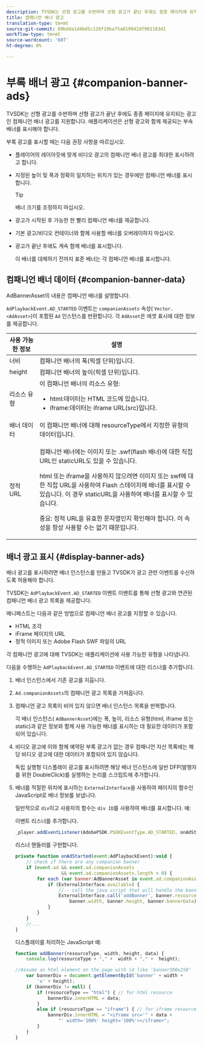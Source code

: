 ```yaml
---
description: TVSDK는 선형 광고를 수반하며 선형 광고가 끝난 후에도 종종 페이지에 유지되는 광고인 컴패니언 배너 광고를 지원합니다. 애플리케이션은 선형 광고와 함께 제공되는 부속 배너를 표시해야 합니다.
title: 컴패니언 배너 광고
translation-type: tm+mt
source-git-commit: 89bdda1d4bd5c126f19ba75a819942df901183d1
workflow-type: tm+mt
source-wordcount: '607'
ht-degree: 0%

---
```



# 부록 배너 광고 {#companion-banner-ads}

TVSDK는 선형 광고를 수반하며 선형 광고가 끝난 후에도 종종 페이지에 유지되는 광고인 컴패니언 배너 광고를 지원합니다. 애플리케이션은 선형 광고와 함께 제공되는 부속 배너를 표시해야 합니다.

부록 광고를 표시할 때는 다음 권장 사항을 따르십시오.

* 플레이어의 레이아웃에 맞게 비디오 광고의 컴패니언 배너 광고를 최대한 표시하려고 합니다.
* 지정된 높이 및 폭과 정확히 일치하는 위치가 있는 경우에만 컴패니언 배너를 표시합니다.

   >[!TIP]
   >
   >배너 크기를 조정하지 마십시오.

* 광고가 시작된 후 가능한 한 빨리 컴패니언 배너를 제공합니다.
* 기본 광고/비디오 컨테이너와 함께 사용할 배너를 오버레이하지 마십시오.
* 광고가 끝난 후에도 계속 함께 배너를 표시합니다.

   이 배너를 대체하기 전까지 표준 배너는 각 컴패니언 배너를 표시합니다.

## 컴패니언 배너 데이터 {#companion-banner-data}

AdBannerAsset의 내용은 컴패니언 배너를 설명합니다.

<!--<a id="section_D730B4FD6FD749E9860B6A07FC110552"></a>-->

`AdPlaybackEvent.AD_STARTED` 이벤트는 `companionAssets` 속성( `Vector.<AdAsset>`)이 포함된 `Ad` 인스턴스를 반환합니다.
각 `AdAsset`은 에셋 표시에 대한 정보를 제공합니다.

<table id="table_760C885E2DCA4BE983CC57FDA7BD5B14"> 
 <thead> 
  <tr> 
   <th colname="col1" class="entry"> 사용 가능한 정보 </th> 
   <th colname="col2" class="entry"> 설명 </th> 
  </tr> 
 </thead>
 <tbody> 
  <tr> 
   <td colname="col1"> 너비 </td> 
   <td colname="col2"> 컴패니언 배너의 폭(픽셀 단위)입니다. </td> 
  </tr> 
  <tr> 
   <td colname="col1"> height </td> 
   <td colname="col2"> 컴패니언 배너의 높이(픽셀 단위)입니다. </td> 
  </tr> 
  <tr> 
   <td colname="col1"> 리소스 유형 </td> 
   <td colname="col2">이 컴패니언 배너의 리소스 유형: 
    <ul id="ul_A067787FE49E4B6095BE0AC1D447DBB3"> 
     <li id="li_02B7224C67004095B3F6E50FD21E507E">html:데이터는 HTML 코드에 있습니다. </li> 
     <li id="li_5F37E14472424F808C6094F42009E676">iframe:데이터는 iframe URL(src)입니다. </li> 
    </ul> </td> 
  </tr> 
  <tr> 
   <td colname="col1"> 배너 데이터 </td> 
   <td colname="col2"> 이 컴패니언 배너에 대해 <span class="codeph"> resourceType</span>에서 지정한 유형의 데이터입니다. </td> 
  </tr> 
  <tr> 
   <td colname="col1"> 정적 URL </td> 
   <td colname="col2"> <p>컴패니언 배너에는 이미지 또는 <span class="filepath"> .swf</span>(flash 배너)에 대한 직접 URL인 staticURL도 있을 수 있습니다. </p> <p>html 또는 iframe을 사용하지 않으려면 이미지 또는 swf에 대한 직접 URL을 사용하여 Flash 스테이지에 배너를 표시할 수 있습니다. 이 경우 staticURL을 사용하여 배너를 표시할 수 있습니다. </p> <p>중요: 정적 URL을 유효한 문자열인지 확인해야 합니다. 이 속성을 항상 사용할 수는 없기 때문입니다. </p> </td> 
  </tr> 
 </tbody> 
</table>

## 배너 광고 표시 {#display-banner-ads}

배너 광고를 표시하려면 배너 인스턴스를 만들고 TVSDK가 광고 관련 이벤트를 수신하도록 허용해야 합니다.

TVSDK는 `AdPlaybackEvent.AD_STARTED` 이벤트 이벤트를 통해 선형 광고와 연관된 컴패니언 배너 광고 목록을 제공합니다.

매니페스트는 다음과 같은 방법으로 컴패니언 배너 광고를 지정할 수 있습니다.

* HTML 조각
* iFrame 페이지의 URL
* 정적 이미지 또는 Adobe Flash SWF 파일의 URL

각 컴패니언 광고에 대해 TVSDK는 애플리케이션에 사용 가능한 유형을 나타냅니다.

다음을 수행하는 `AdPlaybackEvent.AD_STARTED` 이벤트에 대한 리스너를 추가합니다.

1. 배너 인스턴스에서 기존 광고를 지웁니다.

1. `Ad.companionAssets`의 컴패니언 광고 목록을 가져옵니다.

1. 컴패니언 광고 목록이 비어 있지 않으면 배너 인스턴스 목록을 반복합니다.

   각 배너 인스턴스( `AdBannerAsset`)에는 폭, 높이, 리소스 유형(html, iframe 또는 static)과 같은 정보와 함께 사용 가능한 배너를 표시하는 데 필요한 데이터가 포함되어 있습니다.

1. 비디오 광고에 이와 함께 예약된 부록 광고가 없는 경우 컴패니언 자산 목록에는 해당 비디오 광고에 대한 데이터가 포함되어 있지 않습니다.

   독립 실행형 디스플레이 광고를 표시하려면 해당 배너 인스턴스에 일반 DFP(발행자를 위한 DoubleClick)를 실행하는 논리를 스크립트에 추가합니다.

1. 배너를 적절한 위치에 표시하는 `ExternalInterface`을 사용하여 페이지의 함수인 JavaScript로 배너 정보를 보냅니다.

   일반적으로 `div`이고 사용자의 함수는 `div ID`를 사용하여 배너를 표시합니다. 예:

   이벤트 리스너를 추가합니다.

   ```js
   _player.addEventListener(AdobePSDK.PSDKEventType.AD_STARTED, onAdStarted);
   ```

   리스너 핸들러를 구현합니다.

   ```js
   private function onAdStarted(event:AdPlaybackEvent):void { 
       // check if there are any companion banner 
       if (event.ad && event.ad.companionAssets  
                    && event.ad.companionAssets.length > 0) { 
           for each (var banner:AdBannerAsset in event.ad.companionAssets) { 
               if (ExternalInterface.available) { 
                   //-- call the java script that will handle the banner display. 
                   ExternalInterface.call('addBanner', banner.resourceType,  
                       banner.width, banner.height, banner.bannerData); 
               } 
           } 
       }  
       //...        
   }
   ```

   디스플레이를 처리하는 JavaScript 예:

   ```js
   function addBanner(resourceType, width, height, data) { 
       console.log(resourceType + "," +  width + "," +  height); 
   
   //Assume an html element on the page with id like 'banner300x250' 
       var bannerDiv = document.getElementById('banner' + width +  
           'x' + height);  
       if (bannerDiv != null) { 
           if (resourceType == "html") { // for html resource 
               bannerDiv.innerHTML = data; 
           } 
           else if (resourceType == "iframe") { // for iframe resource 
               bannerDiv.innerHTML = "<iframe src='" + data +  
                   "' width='100%' height='100%'></iframe>"; 
           } 
       } 
   }
   ```
